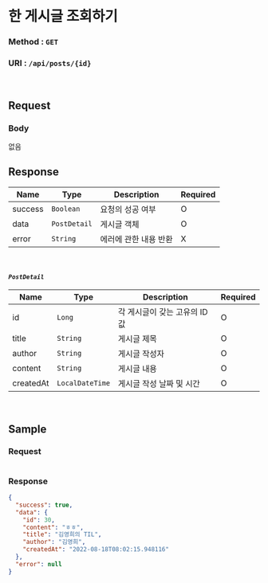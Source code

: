 # 한 게시글 조회하기

### Method : **`GET`**

### URI : `/api/posts/{id}`

<br>

## Request

### Body

없음
<br>

## Response

| Name | Type | Description | Required |
|--|--|--|--|
| success | `Boolean` | 요청의 성공 여부 |  O |
| data | `PostDetail` | 게시글 객체 | O |
| error | `String` | 에러에 관한 내용 반환 | X |

<br>

#### ***`PostDetail`***



| Name | Type | Description | Required |
|--|--|--|--|
| id | `Long` | 각 게시글이 갖는 고유의 ID값 | O |
| title | `String` | 게시글 제목 | O |
| author | `String` | 게시글 작성자 | O |
| content | `String` | 게시글 내용 | O |
| createdAt | `LocalDateTime` | 게시글 작성 날짜 및 시간 | O |

<br>

## Sample

### Request
```json

```

### Response
```json
{
  "success": true,
  "data": {
    "id": 30,
    "content": "ㅎㅎ",
    "title": "김영희의 TIL",
    "author": "김영희",
    "createdAt": "2022-08-18T08:02:15.948116"
  },
  "error": null
}
```

